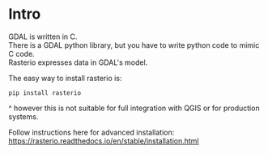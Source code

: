 # Intro 

GDAL is written in C.  
There is a GDAL python library, but you have to write python code to mimic C code.  
Rasterio expresses data in GDAL's model.  

The easy way to install rasterio is:  
```
pip install rasterio
```

^ however this is not suitable for full integration with QGIS or for production systems.  

Follow instructions here for advanced installation: https://rasterio.readthedocs.io/en/stable/installation.html  


